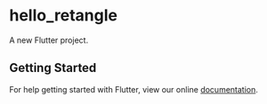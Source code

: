 # hello_retangle

A new Flutter project.

## Getting Started

For help getting started with Flutter, view our online
[documentation](https://flutter.io/).
